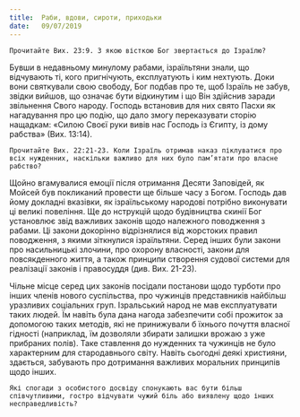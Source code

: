 ```yaml
---
title:  Раби, вдови, сироти, приходьки
date:   09/07/2019
---
```


`Прочитайте Вих. 23:9. З якою вісткою Бог звертається до Ізраїлю?`

Бувши в недавньому минулому рабами, ізраїльтяни знали, що відчувають ті, кого пригнічують, експлуатують і ким нехтують. Доки вони святкували свою свободу, Бог подбав про те, щоб Ізраїль не забув, звідки вийшов, що означає бути відкинутим і що Він здійснив заради звільнення Свого народу. Господь встановив для них свято Пасхи як нагадування про цю подію, що дало змогу переказувати сторію нащадкам: «Силою Своєї руки вивів нас Господь із Єгипту, із дому рабства» (Вих. 13:14).

`Прочитайте Вих. 22:21-23. Коли Ізраїль отримав наказ піклуватися про всіх нужденних, наскільки важливо для них було пам’ятати про власне рабство?`

Щойно вгамувалися емоції після отримання Десяти Заповідей, як Мойсей був покликаний провести ще більше часу з Богом. Господь дав йому докладні вказівки, як ізраїльському народові потрібно виконувати ці великі повеління. Ще до нструкцій щодо будівництва скинії Бог установлює звід важливих законів щодо належного поводження з рабами. Ці закони докорінно відрізнялися від жорстоких правил поводження, з якими зіткнулися ізраїльтяни. Серед інших були закони про насильницькі злочини, про охорону власності, закони для повсякденного життя, а також принципи створення судової системи для реалізації законів і правосуддя (див. Вих. 21-23).

Чільне місце серед цих законів посідали постанови щодо турботи про інших членів нового суспільства, про чужинців представників найбільш уразливих соціальних груп. Ізральський народ не мав експлуатувати таких людей. Їм навіть була дана нагода забезпечити собі прожиток за допомогою таких методів, які не принижували б їхнього почуття власної гідності (наприклад, їм дозволяли збирати залишки врожаю з уже прибраних полів). Таке ставлення до нужденних та чужинців не було характерним для стародавнього світу. Навіть сьогодні деякі християни, здається, забувають про дотримання важливих моральних принципів щодо інших.

`Які спогади з особистого досвіду спонукають вас бути більш співчутливими, гостро відчувати чужий біль або виявлену щодо інших несправедливість?`
